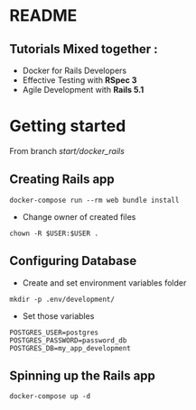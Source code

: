 # README

## Tutorials Mixed together : 

- Docker for Rails Developers
- Effective Testing with **RSpec 3**
- Agile Development with **Rails 5.1**


# Getting started 

From branch *start/docker_rails*

## Creating Rails app

```
docker-compose run --rm web bundle install
```

* Change owner of created files
```
chown -R $USER:$USER .
```

## Configuring Database
* Create and set environment variables folder
```
mkdir -p .env/development/
```
* Set those variables 
```
POSTGRES_USER=postgres
POSTGRES_PASSWORD=password_db
POSTGRES_DB=my_app_development
```


## Spinning up the Rails app
```
docker-compose up -d 
```
